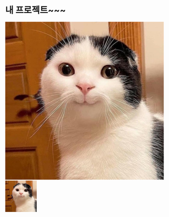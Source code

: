 # 내 프로젝트~~~

<img src="iamges/17c83a598332130a.jpg"> </img>
<img src="iamges/17c83a598332130a.jpg" width=100 height=100> </img>
